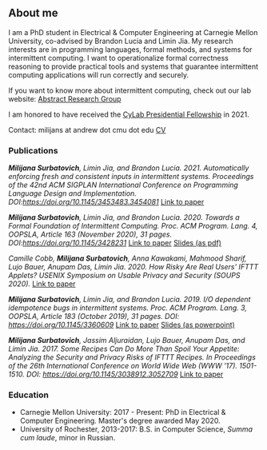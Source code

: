 ## About me

I am a PhD student in Electrical & Computer Engineering at Carnegie Mellon University, co-advised by Brandon Lucia and Limin Jia. My research interests are in programming languages, formal methods, and systems for intermittent computing. I want to 
operationalize formal correctness reasoning to provide practical tools and systems that guarantee intermittent computing applications will run correctly and securely.

If you want to know more about intermittent computing, check out our lab website: [Abstract Research Group](http://abstract.ece.cmu.edu/)

I am honored to have received the [CyLab Presidential Fellowship](https://cylab.cmu.edu/news/2021/08/11-presidential-fellows.html) in 2021.

Contact: milijans at andrew dot cmu dot edu [CV](./assets/docs/Surbatovich_CV_2021.pdf)

### Publications

_**Milijana Surbatovich**, Limin Jia, and Brandon Lucia. 2021. Automatically enforcing fresh and consistent inputs in intermittent systems. Proceedings of the 42nd ACM SIGPLAN International Conference on Programming Language Design and Implementation. DOI:https://doi.org/10.1145/3453483.3454081_ [Link to paper](./assets/docs/pldi21main-p363-p-ad47bbe125-51344-final.pdf)

_**Milijana Surbatovich**, Limin Jia, and Brandon Lucia. 2020. Towards a Formal Foundation of Intermittent Computing. 
Proc. ACM Program. Lang. 4, OOPSLA, Article 163 (November 2020), 31 pages. DOI:https://doi.org/10.1145/3428231_ 
[Link to paper](./assets/docs/surbatovich_oopsla20.pdf) [Slides (as pdf)](./assets/docs/formal_foundation_flat_copy.pdf) 

_Camille Cobb, **Milijana Surbatovich**, Anna Kawakami, Mahmood Sharif, Lujo Bauer, Anupam Das, Limin Jia. 2020. How Risky Are Real Users’ IFTTT Applets? USENIX Symposium on Usable Privacy and Security (SOUPS 2020)._ [Link to paper](https://camillec.com/SOUPS_2020_IFTTT.pdf)  

_**Milijana Surbatovich**, Limin Jia, and Brandon Lucia. 2019. I/O dependent idempotence bugs in intermittent systems. 
Proc. ACM Program. Lang. 3, OOPSLA, Article 183 (October 2019), 31 pages. DOI: https://doi.org/10.1145/3360609_
[Link to paper](./assets/docs/oopsla19main-p401-p.pdf)     [Slides (as powerpoint)](./assets/docs/ibis_presentation_short.pptx)

_**Milijana Surbatovich**, Jassim Aljuraidan, Lujo Bauer, Anupam Das, and Limin Jia. 2017. Some Recipes Can Do More Than Spoil Your Appetite: Analyzing the Security and Privacy Risks of IFTTT Recipes. In Proceedings of the 26th International Conference on World Wide Web (WWW '17). 1501-1510. DOI: https://doi.org/10.1145/3038912.3052709_ 
[Link to paper](https://www.archive.ece.cmu.edu/~lbauer/papers/2017/www2017-ifttt-info-flows.pdf)


### Education
- Carnegie Mellon University: 2017 - Present: PhD in Electrical & Computer Engineering. Master's degree awarded May 2020.
- University of Rochester, 2013-2017: B.S. in Computer Science, _Summa cum laude_, minor in Russian.